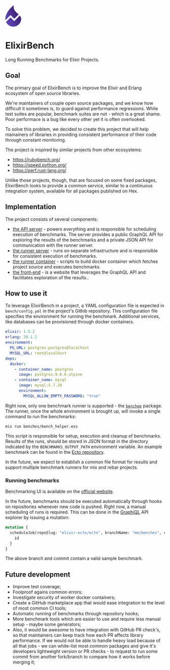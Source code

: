 <img src="./web/public/images/logo.png" height="68" />

# ElixirBench

Long Running Benchmarks for Elixir Projects.

## Goal

The primary goal of ElixirBench is to improve the Elixir and Erlang ecosystem of open source libraries.

We're maintainers of couple open source packages, and we know how difficult it sometimes is,
to guard against performance regressions. While test suites are popular, benchmark suites are not -
which is a great shame. Poor performace is a bug like every other yet it is often overlooked.

To solve this problem, we decided to create this project that will help mainainers of
libraries in providing consistent performance of their code through constant monitoring.

The project is inspired by similar projects from other ecosystems:
  * https://rubybench.org/
  * https://speed.python.org/
  * https://perf.rust-lang.org/

Unlike those projects, though, that are focused on some fixed packages, ElixirBench looks to
provide a common service, similar to a continuous integration system, available for all packages
published on Hex.

## Implementation

The project consists of several components:

* [the API server](api/) - powers everything and is responsible for scheduling execution of
  benchmarks. The server provides a public GraphQL API for exploring the results of the
  benchmarks and a private JSON API for communication with the runner server.
* [the runner server](runner/) - runs on separate infrastructure and is responsible for consistent
  execution of benchmarks.
* [the runner container](runner-container/) - scripts to build docker container which fetches project
  source and executes benchmarks.
* [the front-end](web/) - is a website that leverages the GraphQL API and facilitates exploration
  of the results..

## How to use it

To leverage ElixirBench in a project, a YAML configuration file is expected in `bench/config.yml`
in the project's Githib repository.
This configuration file specifies the environment for running the benchmark. Additional services,
like databases can be provisioned through docker containers.

```yaml
elixir: 1.5.2
erlang: 20.1.2
environment:
  PG_URL: postgres:postgres@localhost
  MYSQL_URL: root@localhost
deps:
  docker:
    - container_name: postgres
      image: postgres:9.6.6-alpine
    - container_name: mysql
      image: mysql:5.7.20
      environment:
        MYSQL_ALLOW_EMPTY_PASSWORD: "true"
```

Right now, only one benchmark runner is supported - the [`benchee`](https://github.com/PragTob/benchee) package.
The runner, once the whole environment is brought up, will invoke a single command to run the benchmarks:
```
mix run benches/bench_helper.exs
```
This script is responsible for setup, execution and cleanup of benchmarks.
Results of the runs, should be stored in JSON format in the directory indicated by the
`BENCHMARKS_OUTPUT_PATH` environment variable. An example benchmark can be found in the
[Ecto repository](https://github.com/elixir-ecto/ecto/blob/00284340a69f4cb5327323f12e37c98a81208279/bench/insert_bench.exs).

In the future, we expect to establish a common file format for results and support multiple
benchmark runners for mix and rebar projects.

### Running benchmarks

Benchmarking UI is available on the [official website](http://www.elixirbench.org/).

In the future, benchmarks should be executed automatically through hooks on repositories whenever
new code is pushed. Right now, a manual scheduling of runs is required. This can be done in the
[GraphiQL](https://api.elixirbench.org/api/graphiql) API explorer by issuing a mutation:
```graphql
mutation {
  scheduleJob(repoSlug: "elixir-ecto/ecto", branchName: "mm/benches", commitSha: "2a5a8efbc3afee3c6893f4cba33679e98142df3f") {
    id
  }
}
```
The above branch and commit contain a valid sample benchmark.

## Future development

- Improve test coverage;
- Foolproof agains common errors;
- Investigate security of worker docker containers;
- Create a GitHub marketplace app that would ease integration to the level of most common CI tools;
- Automatic running of benchmarks through repository hooks;
- More benchmark tools which are easier to use and require less manual setup - maybe some generators;
- Also, it would be awesome to have integration with GitHub PR check's, so that maintainers can keep track how each PR affects library performance. If we would not be able to handle heavy load because of all that jobs - we can white-list most common packages and give it's developers lightweight version or PR checks - to request to run some commit from another fork/branch to compare how it works before merging it;
